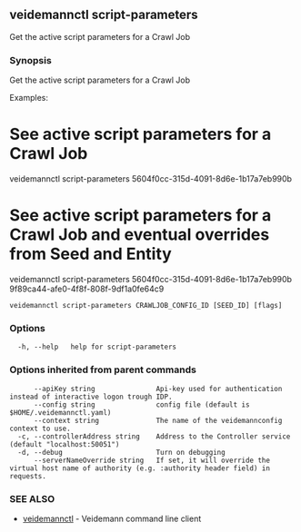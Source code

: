 ## veidemannctl script-parameters

Get the active script parameters for a Crawl Job

### Synopsis

Get the active script parameters for a Crawl Job

Examples:
  # See active script parameters for a Crawl Job
  veidemannctl script-parameters 5604f0cc-315d-4091-8d6e-1b17a7eb990b

  # See active script parameters for a Crawl Job and eventual overrides from Seed and Entity
  veidemannctl script-parameters 5604f0cc-315d-4091-8d6e-1b17a7eb990b 9f89ca44-afe0-4f8f-808f-9df1a0fe64c9


```
veidemannctl script-parameters CRAWLJOB_CONFIG_ID [SEED_ID] [flags]
```

### Options

```
  -h, --help   help for script-parameters
```

### Options inherited from parent commands

```
      --apiKey string               Api-key used for authentication instead of interactive logon trough IDP.
      --config string               config file (default is $HOME/.veidemannctl.yaml)
      --context string              The name of the veidemannconfig context to use.
  -c, --controllerAddress string    Address to the Controller service (default "localhost:50051")
  -d, --debug                       Turn on debugging
      --serverNameOverride string   If set, it will override the virtual host name of authority (e.g. :authority header field) in requests.
```

### SEE ALSO

* [veidemannctl](veidemannctl.md)	 - Veidemann command line client

